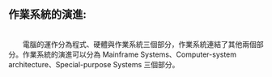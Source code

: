 ## 作業系統的演進:
 <br>&emsp;&emsp;電腦的運作分為程式、硬體與作業系統三個部分，作業系統連結了其他兩個部分。作業系統的演進可以分為 Mainframe Systems、Computer-system architecture、Special-purpose Systems 三個部分。


